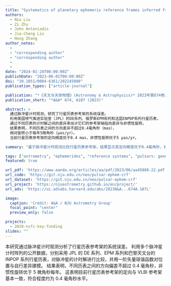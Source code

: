 ```yaml
---
title: "Systematics of planetary ephemeris reference frames inferred from pulsar timing astrometry"
authors:
  - Niu Liu
  - Zi Zhu
  - John Antoniadis
  - Jia-Cheng Liu
  - Hong Zhang
author_notes:
  - 
  - "corresponding author"
  - "corresponding author"
  - 
  - 
date: "2024-01-24T00:00:00Z"
publishDate: "2023-06-01T00:00:00Z"
doi: "10.1051/0004-6361/202245808"
publication_types: ["article-journal"]

publication: "*《天文与天体物理》(Astronomy & Astrophysics)* 2023年第674卷，编号A187"
publication_short: "*A&A* 674, A187 (2023)"

abstract: >
  通过脉冲星计时观测，研究了行星历表参考架的系统误差。
  利用美国喷气推进实验室（JPL）的DE系列、俄罗斯EPM系列和法国INPOP系列行星历表，
  通过不同历表的计时解之间的差异来估计它们的参考架轴指向差异与非惯性旋转。
  结果表明，不同历表之间的方向差异不超过0.4毫角秒（mas），
  相对旋转小于每年5微角秒（μas/yr）。
  当前行星历表参考架的定向精度优于0.4 mas，非惯性旋转优于5 μas/yr。

summary: "基于脉冲星计时观测比较行星历表参考架，结果显示其定向精度优于0.4毫角秒，非惯性旋转优于5微角秒每年。"

tags: ["astrometry", "ephemerides", "reference systems", "pulsars: general"]
featured: true

url_pdf: 'https://www.aanda.org/articles/aa/pdf/2023/06/aa45808-22.pdf'
url_code: 'https://git.nju.edu.cn/neo/pulsar-ephem-crf'
url_dataset: 'https://git.nju.edu.cn/neo/pulsar-ephem-crf'
url_project: 'https://njuastrometry.github.io/en/project/'
url_ads: 'https://ui.adsabs.harvard.edu/abs/2023A&A...674A.187L'

image:
  caption: 'Credit: A&A / NJU Astrometry Group'
  focal_point: "center"
  preview_only: false

projects: 
  - 2020-nsfc-key-funding
slides: ""
---
```


本研究通过脉冲星计时观测分析了行星历表参考架的系统误差。
利用多个脉冲星计时阵列的公开数据，分别采用 JPL 的 DE 系列、EPM 系列和巴黎天文台的 INPOP 系列行星历表，对脉冲星的计时解进行比较，并用一阶矢量球谐函数对位置与自行差异建模。
结果表明，不同历表之间的方向偏差不超过 0.4 毫角秒，非惯性旋转优于 5 微角秒每年。
这表明目前行星历表参考架的定向与 VLBI 参考架基本一致，符合程度约为 0.4 毫角秒水平。
